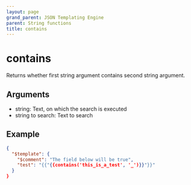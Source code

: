 ```yaml
---
layout: page
grand_parent: JSON Templating Engine
parent: String functions
title: contains
---
```


# contains

Returns whether first string argument contains second string argument.

## Arguments

 - string: Text, on which the search is executed
 - string to search: Text to search

## Example

```json
{
  "$template": {
    "$comment": "The field below will be true",
    "test": "{{"{{contains('this_is_a_test', '_')}}"}}"
  }
}
```
